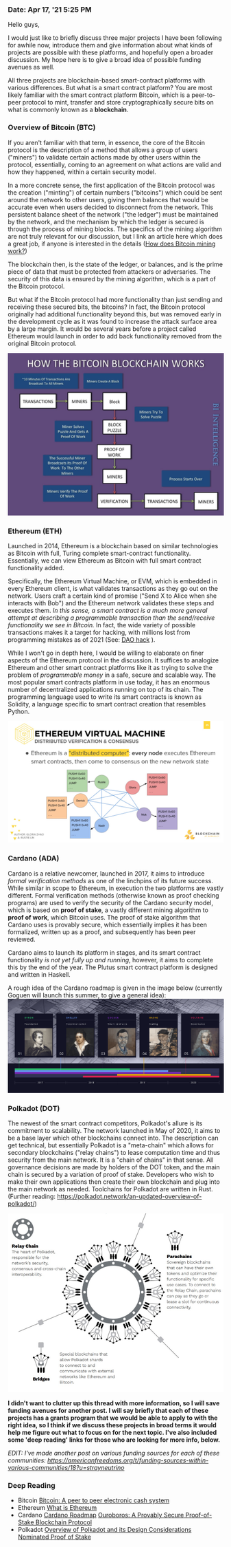 ### Date: Apr 17, '21 5:25 PM
Hello guys,

I would just like to briefly discuss three major projects I have been following for awhile now, introduce them and give information about what kinds of projects are possible with these platforms, and hopefully open a broader discussion. My hope here is to give a broad idea of possible funding avenues as well.

All three projects are blockchain-based smart-contract platforms with various differences. But what is a smart contract platform? You are most likely familiar with the smart contract platform Bitcoin, which is a peer-to-peer protocol to mint, transfer and store cryptographically secure bits on what is commonly known as a **blockchain**. 

### Overview of Bitcoin (BTC)
If you aren't familiar with that term, in essence, the core of the Bitcoin protocol is the description of a method that allows a group of users ("miners") to validate certain actions made by other users within the protocol, essentially, coming to an agreement on what actions are valid and how they happened, within a certain security model. 

In a more concrete sense, the first application of the Bitcoin protocol was the creation ("minting") of certain numbers ("bitcoins") which could be sent around the network to other users, giving them balances that would be accurate even when users decided to disconnect from the network. This persistent balance sheet of the network ("the ledger") must be maintained by the network, and the mechanism by which the ledger is secured is through the process of mining blocks. The specifics of the mining algorithm are not truly relevant for our discussion, but I link an article here which does a great job, if anyone is interested in the details ([How does Bitcoin mining work?](https://www.investopedia.com/tech/how-does-bitcoin-mining-work/))

The blockchain then, is the state of the ledger, or balances, and is the prime piece of data that must be protected from attackers or adversaries. The security of this data is ensured by the mining algorithm, which is a part of the Bitcoin protocol. 

But what if the Bitcoin protocol had more functionality than just sending and receiving these secured bits, the bitcoins? In fact, the Bitcoin protocol originally had additional functionality beyond this, but was removed early in the development cycle as it was found to increase the attack surface area by a large margin. It would be several years before a project called Ethereum would launch in order to add back functionality removed from the original Bitcoin protocol.

![](img/how_the_bitcoin_blockchain_works.jpg)

### Ethereum (ETH)

Launched in 2014, Ethereum is a blockchain based on similar technologies as Bitcoin with full, Turing complete smart-contract functionality. Essentially, we can view Ethereum as Bitcoin with full smart contract functionality added. 

Specifically, the Ethereum Virtual Machine, or EVM, which is embedded in every Ethereum client, is what validates transactions as they go out on the network. Users craft a certain kind of promise ("Send X to Alice when she interacts with Bob") and the Ethereum network validates these steps and executes them. *In this sense, a smart contract is a much more general attempt at describing a programmable transaction than the send/receive functionality we see in Bitcoin.* In fact, the wide variety of possible transactions makes it a target for hacking, with millions lost from programming mistakes as of 2021 (See: [DAO hack](https://www.coindesk.com/understanding-dao-hack-journalists) ).

While I won't go in depth here, I would be willing to elaborate on finer aspects of the Ethereum protocol in the discussion. It suffices to analogize Ethereum and other smart contract platforms like it as trying to solve the problem of *programmable money* in a safe, secure and scalable way. The most popular smart contracts platform in use today, it has an enormous number of decentralized applications running on top of its chain. The programming language used to write its smart contracts is known as Solidity, a language specific to smart contract creation that resembles Python.

![](img/blockchain_fundamentals_screenshot_ethereum-100761608-orig.jpg)

### Cardano (ADA)

Cardano is a relative newcomer, launched in 2017, it aims to introduce *formal verification methods* as one of the linchpins of its future success. While similar in scope to Ethereum, in execution the two platforms are vastly different. Formal verification methods (otherwise known as proof checking programs) are used to verify the security of the Cardano security model, which is based on **proof of stake**, a vastly different mining algorithm to **proof of work**, which Bitcoin uses. The proof of stake algorithm that Cardano uses is provably secure, which essentially implies it has been formalized, written up as a proof, and subsequently has been peer reviewed. 

Cardano aims to launch its platform in stages, and its smart contract functionality *is not yet fully up and running*, however, it aims to complete this by the end of the year. The Plutus smart contract platform is designed and written in Haskell.

A rough idea of the Cardano roadmap is given in the image below (currently Goguen will launch this summer, to give a general idea):
![](img/Cardano-Roadmap.png)

### Polkadot (DOT)

The newest of the smart contract competitors, Polkadot's allure is its commitment to scalability. The network launched in May of 2020, it aims to be a base layer which other blockchains connect into. The description can get technical, but essentially Polkadot is a "meta-chain" which allows for secondary blockchains ("relay chains") to lease computation time and thus security from the main network. It is a "chain of chains" in that sense. All governance decisions are made by holders of the DOT token, and the main chain is secured by a variation of proof of stake. Developers who wish to make their own applications then create their own blockchain and plug into the main network as needed. Toolchains for Polkadot are written in Rust. (Further reading: https://polkadot.network/an-updated-overview-of-polkadot/)

![polkadot-chain|606x499](img/polkadot-chain.jpg) 

**I didn't want to clutter up this thread with more information, so I will save funding avenues for another post. I will say briefly that each of these projects has a grants program that we would be able to apply to with the right idea, so I think if we discuss these projects in broad terms it would help me figure out what to focus on for the next topic. I've also included some 'deep reading' links for those who are looking for more info, below.**

*EDIT: I've made another post on various funding sources for each of these communities: https://americanfreedoms.org/t/funding-sources-within-various-communities/18?u=strayneutrino*




### Deep Reading
* Bitcoin
[Bitcoin: A peer to peer electronic cash system](https://bitcoin.org/bitcoin.pdf)
* Ethereum
[What is Ethereum](https://ethereum.org/en/what-is-ethereum/)
* Cardano
[Cardano Roadmap](https://roadmap.cardano.org/)
[Ouroboros: A Provably Secure Proof-of-Stake Blockchain Protocol](https://eprint.iacr.org/2016/889.pdf)
* Polkadot
[Overview of Polkadot and its Design Considerations ](https://eprint.iacr.org/2020/641.pdf)
[Nominated Proof of Stake](https://arxiv.org/abs/2004.12990)
